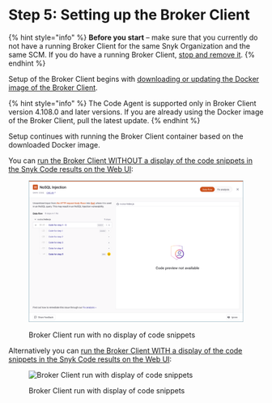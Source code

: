 # Step 5: Setting up the Broker Client

{% hint style="info" %}
**Before you start** – make sure that you currently do not have a running Broker Client for the same Snyk Organization and the same SCM. If you do have a running Broker Client, [stop and remove it](../step-2-removing-an-existing-broker-client.md).
{% endhint %}

Setup of the Broker Client begins with [downloading or updating the Docker image of the Broker Client](step-5.1-downloading-or-updating-the-snyk-broker-client-docker-image.md).

{% hint style="info" %}
The Code Agent is supported only in Broker Client version 4.108.0 and later versions. If you are already using the Docker image of the Broker Client, pull the latest update.
{% endhint %}

Setup continues with running the Broker Client container based on the downloaded Docker image.

You can [run the Broker Client WITHOUT a display of the code snippets in the Snyk Code results on the Web UI](step-5.2a-running-the-broker-client-without-the-code-snippet-display.md):

<figure><img src="../../../../../.gitbook/assets/Broker - Results - without code snippets (1) (1) (1) (1) (1) (1) (1) (1) (1) (1) (1) (1) (1) (1) (1) (1) (1) (1) (1) (1) (1) (1) (1) (1) (1) (1) (1) (1) (1) (1) (1) (1) (1) (1) (1) (1) (4).png" alt="Broker Client run with no display of code snippets"><figcaption><p>Broker Client run with no display of code snippets</p></figcaption></figure>

Alternatively you can [run the Broker Client WITH a display of the code snippets in the Snyk Code results on the Web UI](step-5.2b-running-the-broker-client-with-the-code-snippets-display.md):

<figure><img src="../../../../../.gitbook/assets/Broker - Results - with code snippets (1).png" alt="Broker Client run with display of code snippets"><figcaption><p>Broker Client run with display of code snippets</p></figcaption></figure>
